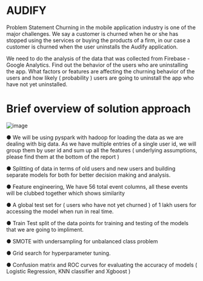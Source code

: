 # AUDIFY
Problem Statement
Churning in the mobile application industry is one of the major challenges. We say a customer is
churned when he or she has stopped using the services or buying the products of a firm, in our case
a customer is churned when the user uninstalls the Audify application.

We need to do the analysis of the data that was collected from Firebase - Google Analytics. Find out
the behavior of the users who are uninstalling the app. What factors or features are affecting the
churning behavior of the users and how likely ( probability ) users are going to uninstall the app who
have not yet uninstalled.

# Brief overview of solution approach
![image](https://user-images.githubusercontent.com/68632681/173781790-d1de1957-0d3b-438e-89af-c90a8cb3f18f.png)


● We will be using pyspark with hadoop for loading the data as we are dealing with big data. As
we have multiple entries of a single user id, we will group them by user id and sum up all the
features ( underlying assumptions, please find them at the bottom of the report )

● Splitting of data in terms of old users and new users and building separate models for both
for better decision making and analysis.

● Feature engineering, We have 56 total event columns, all these events will be clubbed
together which shows similarity

● A global test set for ( users who have not yet churned ) of 1 lakh users for accessing the
model when run in real time.

● Train Test split of the data points for training and testing of the models that we are going to
impliment.

● SMOTE with undersampling for unbalanced class problem

● Grid search for hyperparameter tuning.

● Confusion matrix and ROC curves for evaluating the accuracy of models ( Logistic
Regression, KNN classifier and Xgboost )
